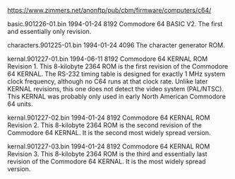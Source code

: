 https://www.zimmers.net/anonftp/pub/cbm/firmware/computers/c64/

basic.901226-01.bin		1994-01-24	8192
Commodore 64 BASIC V2. The first and essentially only revision.

characters.901225-01.bin	1994-01-24	4096
The character generator ROM.

kernal.901227-01.bin		1994-06-11	8192
Commodore 64 KERNAL ROM Revision 1.
This 8-kilobyte 2364 ROM is the first revision of the Commodore 64
KERNAL. The RS-232 timing table is designed for exactly 1 MHz system
clock frequency, although no C64 runs at that clock rate. Unlike
later KERNAL revisions, this one does not detect the video system
(PAL/NTSC). This KERNAL was probably only used in early North
American Commodore 64 units.

kernal.901227-02.bin		1994-01-24	8192
Commodore 64 KERNAL ROM Revision 2.
This 8-kilobyte 2364 ROM is the second revision of the Commodore 64 KERNAL.
It is the second most widely spread version.

kernal.901227-03.bin		1994-01-24	8192
Commodore 64 KERNAL ROM Revision 3.
This 8-kilobyte 2364 ROM is the third and essentially last revision of the
Commodore 64 KERNAL. It is the most widely spread version.
